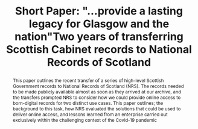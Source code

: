 ---
abstract: This paper outlines the recent transfer of a series of high-level Scottish
  Government records to National Records of Scotland (NRS). The records needed to
  be made publicly available almost as soon as they arrived at our archive, and the
  transfers prompted NRS to consider how we could provide online access to born-digital
  records for two distinct use cases. This paper outlines; the background to this
  task, how NRS evaluated the solutions that could be used to deliver online access,
  and lessons learned from an enterprise carried out exclusively within the challenging
  context of the Covid-19 pandemic
creators:
- Stewart, Garth
date: null
document_url: https://az659834.vo.msecnd.net/eventsairwesteuprod/production-inconference-public/d8c0f84391724077a9f7872911eefbeb
grand_parent: iPRES
institutions:
- National Records Of Scotland
keywords:
- transfer
- access
- collaboration
- public records
landing_page_url: null
language: eng
layout: publication
license: CC-BY 4.0 International
notes_url: null
parent: iPRES 2022
presentation_url: null
publication_type: short paper
size: null
source_name: iPRES
title: 'Short Paper: "…provide a lasting legacy for Glasgow and the nation"Two years
  of transferring Scottish Cabinet records to National Records of Scotland'
year: 2022
---